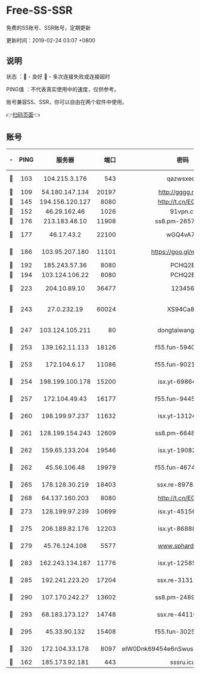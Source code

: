 # Free-SS-SSR

免费的SS账号、SSR账号，定期更新

更新时间：2019-02-24 03:07 +0800

## 说明

状态     ：🙂 - 良好 🙁 - 多次连接失败或连接超时

PING值   ：不代表真实使用中的速度，仅供参考。

账号兼容SS、SSR，你可以自由在两个软件中使用。

👉[扫码页面](https://liesauer.github.io/free-ss-ssr.github.io/)👈

## 账号

|-|PING|服务器|端口|密码|加密方式|区域|
|:----:|:----:|:-----:|-----:|:----:|:----:|:----:|
|🙂|103|104.215.3.176|543|qazwsxedc|aes-256-gcm|JP|
|🙂|109|54.180.147.134|20197|http://gggg.rocks|chacha20|KR|
|🙂|145|194.156.120.127|8080|http://t.cn/EGJIyrl|rc4-md5|RU|
|🙂|152|46.29.162.46|1026|91vpn.cf|rc4-md5|RU|
|🙂|176|213.183.48.10|11908|ss8.pm-26579445|rc4-md5|RU|
|🙂|177|46.17.43.2|22100|wGQ4vA7D|aes-256-gcm|RU|
|🙂|186|103.95.207.180|11101|https://goo.gl/m1zu1p|chacha20-ietf|CN|
|🙂|192|185.243.57.36|8080|PCHQ2E|rc4-md5|US|
|🙂|194|103.124.106.22|8080|PCHQ2E|rc4-md5|US|
|🙂|223|204.10.89.10|36477|123456|aes-256-cfb|US|
|🙂|243|27.0.232.19|60024|XS94Ca8K|xchacha20-ietf-poly1305|HK|
|🙂|247|103.124.105.211|80|dongtaiwang.com|aes-256-cfb|US|
|🙂|253|139.162.11.113|18126|f55.fun-59408328|aes-256-cfb|SG|
|🙂|253|172.104.6.17|11086|f55.fun-90218107|aes-256-cfb|US|
|🙂|254|198.199.100.178|15200|isx.yt-69864380|aes-256-cfb|US|
|🙂|257|172.104.49.43|16177|f55.fun-94458242|aes-256-cfb|SG|
|🙂|260|198.199.97.237|11632|isx.yt-13124649|aes-256-cfb|US|
|🙂|261|128.199.154.243|12609|ss8.pm-66482208|aes-256-cfb|SG|
|🙂|262|159.65.133.204|19546|isx.yt-19082331|aes-256-cfb|SG|
|🙂|262|45.56.106.48|19979|f55.fun-46740647|aes-256-cfb|US|
|🙂|265|178.128.30.219|18403|ssx.re-89783245|aes-256-cfb|SG|
|🙂|268|64.137.160.203|8080|http://t.cn/EGJIyrl|rc4-md5|CA|
|🙂|273|128.199.97.239|10699|isx.yt-45156697|aes-256-cfb|SG|
|🙂|275|206.189.82.176|12203|isx.yt-86888491|aes-256-cfb|SG|
|🙂|279|45.76.124.108|5577|www.sphard.com|aes-256-cfb|AU|
|🙂|283|162.243.134.187|11776|isx.yt-12585814|aes-256-cfb|US|
|🙂|285|192.241.223.20|17204|ssx.re-31312379|aes-256-cfb|US|
|🙂|290|107.170.242.27|13602|ss8.pm-24894084|aes-256-cfb|US|
|🙂|293|68.183.173.127|14748|ssx.re-44110237|aes-256-cfb|US|
|🙂|295|45.33.90.132|15408|f55.fun-30254973|aes-256-cfb|US|
|🙂|320|172.104.33.178|8097|eIW0Dnk69454e6nSwuspv9DmS201tQ0D|aes-256-cfb|SG|
|🙂|162|185.173.92.181|443|sssru.icu|rc4-md5|RU|
